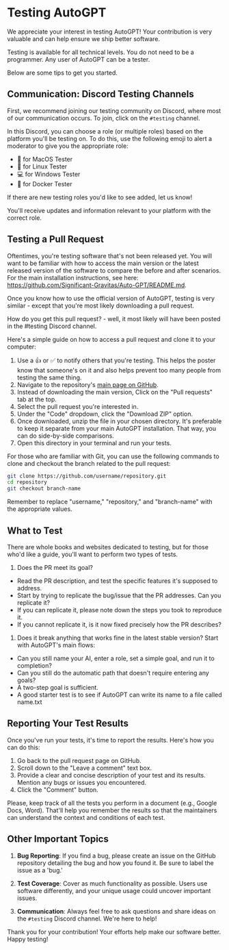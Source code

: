 # Testing AutoGPT

We appreciate your interest in testing AutoGPT! Your contribution is very valuable and can help ensure we ship better software.

Testing is available for all technical levels. You do not need to be a programmer. Any user of AutoGPT can be a tester.  

Below are some tips to get you started.

## Communication: Discord Testing Channels

First, we recommend joining our testing community on Discord, where most of our communication occurs. To join, click on the `#testing` channel.

In this Discord, you can choose a role (or multiple roles) based on the platform you'll be testing on. To do this, use the following emoji to alert a moderator to give you the appropriate role:

- :apple: for MacOS Tester
- :penguin: for Linux Tester
- :computer: for Windows Tester
- :whale: for Docker Tester

If there are new testing roles you'd like to see added, let us know!

You'll receive updates and information relevant to your platform with the correct role.

## Testing a Pull Request

Oftentimes, you're testing software that's not been released yet. You will want to be familiar with how to access the main version or the latest released version of the software to compare the before and after scenarios. For the main installation instructions, see here: https://github.com/Significant-Gravitas/Auto-GPT/README.md.

Once you know how to use the official version of AutoGPT, testing is very similar - except that you're most likely downloading a pull request. 

How do you get this pull request? - well, it most likely will have been posted in the #testing Discord channel.

Here's a simple guide on how to access a pull request and clone it to your computer:

1. Use a 👍 or ✅ to notify others that you're testing. This helps the poster know that someone's on it and also helps prevent too many people from testing the same thing.
1. Navigate to the repository's [main page on GitHub](https://github.com/Significant-Gravitas/AutoGPT/).
2. Instead of downloading the main version, Click on the "Pull requests" tab at the top.
3. Select the pull request you're interested in.
4. Under the "Code" dropdown, click the "Download ZIP" option.
5. Once downloaded, unzip the file in your chosen directory. It's preferable to keep it separate from your main AutoGPT installation. That way, you can do side-by-side comparisons.
6. Open this directory in your terminal and run your tests.

For those who are familiar with Git, you can use the following commands to clone and checkout the branch related to the pull request:

```bash
git clone https://github.com/username/repository.git
cd repository
git checkout branch-name
```

Remember to replace "username," "repository," and "branch-name" with the appropriate values.

## What to Test

There are whole books and websites dedicated to testing, but for those who'd like a guide, you'll want to perform two types of tests.
1. Does the PR meet its goal? 
- Read the PR description, and test the specific features it's supposed to address.
- Start by trying to replicate the bug/issue that the PR addresses. Can you replicate it?
- If you can replicate it, please note down the steps you took to reproduce it.
- If you cannot replicate it, is it now fixed precisely how the PR describes?

1. Does it break anything that works fine in the latest stable version? Start with AutoGPT's main flows:
- Can you still name your AI, enter a role, set a simple goal, and run it to completion? 
- Can you still do the automatic path that doesn't require entering any goals?
- A two-step goal is sufficient. 
- A good starter test is to see if AutoGPT can write its name to a file called name.txt

## Reporting Your Test Results

Once you've run your tests, it's time to report the results. Here's how you can do this:

1. Go back to the pull request page on GitHub.
2. Scroll down to the "Leave a comment" text box.
3. Provide a clear and concise description of your test and its results. Mention any bugs or issues you encountered.
4. Click the "Comment" button.

Please, keep track of all the tests you perform in a document (e.g., Google Docs, Word). That'll help you remember the results so that the maintainers can understand the context and conditions of each test.

## Other Important Topics

1. **Bug Reporting**: If you find a bug, please create an issue on the GitHub repository detailing the bug and how you found it. Be sure to label the issue as a 'bug.'

2. **Test Coverage**: Cover as much functionality as possible. Users use software differently, and your unique usage could uncover important issues.

3. **Communication**: Always feel free to ask questions and share ideas on the `#testing` Discord channel. We're here to help!

Thank you for your contribution! Your efforts help make our software better. Happy testing!
